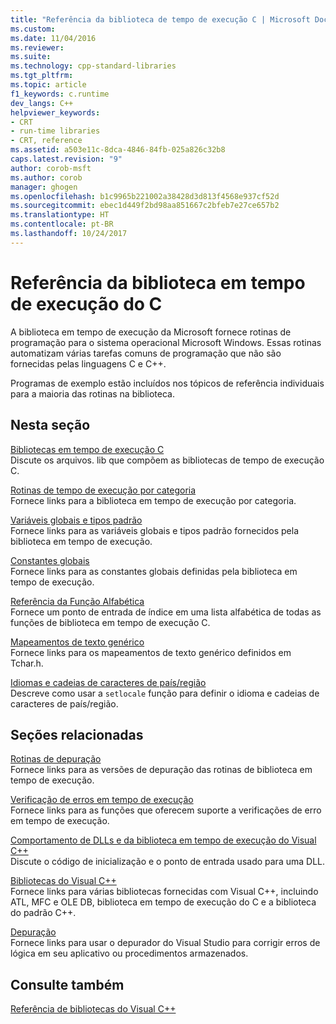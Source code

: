 ```yaml
---
title: "Referência da biblioteca de tempo de execução C | Microsoft Docs"
ms.custom: 
ms.date: 11/04/2016
ms.reviewer: 
ms.suite: 
ms.technology: cpp-standard-libraries
ms.tgt_pltfrm: 
ms.topic: article
f1_keywords: c.runtime
dev_langs: C++
helpviewer_keywords:
- CRT
- run-time libraries
- CRT, reference
ms.assetid: a503e11c-8dca-4846-84fb-025a826c32b8
caps.latest.revision: "9"
author: corob-msft
ms.author: corob
manager: ghogen
ms.openlocfilehash: b1c9965b221002a38428d3d813f4568e937cf52d
ms.sourcegitcommit: ebec1d449f2bd98aa851667c2bfeb7e27ce657b2
ms.translationtype: HT
ms.contentlocale: pt-BR
ms.lasthandoff: 10/24/2017
---
```

# <a name="c-run-time-library-reference"></a>Referência da biblioteca em tempo de execução do C
A biblioteca em tempo de execução da Microsoft fornece rotinas de programação para o sistema operacional Microsoft Windows. Essas rotinas automatizam várias tarefas comuns de programação que não são fornecidas pelas linguagens C e C++.  
  
 Programas de exemplo estão incluídos nos tópicos de referência individuais para a maioria das rotinas na biblioteca.  
  
## <a name="in-this-section"></a>Nesta seção  
 [Bibliotecas em tempo de execução C](../c-runtime-library/crt-library-features.md)  
 Discute os arquivos. lib que compõem as bibliotecas de tempo de execução C.  
  
 [Rotinas de tempo de execução por categoria](../c-runtime-library/run-time-routines-by-category.md)  
 Fornece links para a biblioteca em tempo de execução por categoria.  
  
 [Variáveis globais e tipos padrão](../c-runtime-library/global-variables-and-standard-types.md)  
 Fornece links para as variáveis globais e tipos padrão fornecidos pela biblioteca em tempo de execução.  
  
 [Constantes globais](../c-runtime-library/global-constants.md)  
 Fornece links para as constantes globais definidas pela biblioteca em tempo de execução.  
  
 [Referência da Função Alfabética](../c-runtime-library/reference/crt-alphabetical-function-reference.md)  
 Fornece um ponto de entrada de índice em uma lista alfabética de todas as funções de biblioteca em tempo de execução C.  
  
 [Mapeamentos de texto genérico](../c-runtime-library/generic-text-mappings.md)  
 Fornece links para os mapeamentos de texto genérico definidos em Tchar.h.  
  
 [Idiomas e cadeias de caracteres de país/região](../c-runtime-library/locale-names-languages-and-country-region-strings.md)  
 Descreve como usar a `setlocale` função para definir o idioma e cadeias de caracteres de país/região.  
  
## <a name="related-sections"></a>Seções relacionadas  
 [Rotinas de depuração](../c-runtime-library/debug-routines.md)  
 Fornece links para as versões de depuração das rotinas de biblioteca em tempo de execução.  
  
 [Verificação de erros em tempo de execução](../c-runtime-library/run-time-error-checking.md)  
 Fornece links para as funções que oferecem suporte a verificações de erro em tempo de execução.  
  
 [Comportamento de DLLs e da biblioteca em tempo de execução do Visual C++](../build/run-time-library-behavior.md)  
 Discute o código de inicialização e o ponto de entrada usado para uma DLL.  
  
 [Bibliotecas do Visual C++](http://msdn.microsoft.com/en-us/fec23c40-10c0-4857-9cdc-33a3b99b30ae)  
 Fornece links para várias bibliotecas fornecidas com Visual C++, incluindo ATL, MFC e OLE DB, biblioteca em tempo de execução do C e a biblioteca do padrão C++.  
  
 [Depuração](/visualstudio/debugger/debugging-in-visual-studio)  
 Fornece links para usar o depurador do Visual Studio para corrigir erros de lógica em seu aplicativo ou procedimentos armazenados.  
  
## <a name="see-also"></a>Consulte também  
 [Referência de bibliotecas do Visual C++](http://msdn.microsoft.com/en-us/fec23c40-10c0-4857-9cdc-33a3b99b30ae)